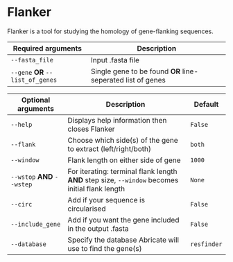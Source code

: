 # Flanker

Flanker is a tool for studying the homology of gene-flanking sequences. 

| Required arguments  | Description |
| --- | --- |
| ```--fasta_file``` | Input .fasta file |
| ```--gene``` **OR** ```--list_of_genes``` | Single gene to be found **OR** line-seperated list of genes|

| Optional arguments | Description | Default|
| --- | --- | --- |
| ```--help``` | Displays help information then closes Flanker | ```False``` |
| ```--flank``` | Choose which side(s) of the gene to extract (left/right/both)| ```both``` |
| ```--window``` | Flank length on either side of gene | ```1000``` |
| ```--wstop``` **AND** ```--wstep``` | For iterating: terminal flank length **AND** step size, ```--window``` becomes initial flank length | ```None``` |
| ```--circ``` | Add if your sequence is circularised | ```False``` |
| ```--include_gene``` | Add if you want the gene included in the output .fasta | ```False``` |
| ```--database``` | Specify the database Abricate will use to find the gene(s) | ```resfinder``` |




